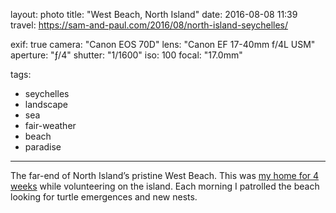 layout: photo
title: "West Beach, North Island"
date: 2016-08-08 11:39
travel: https://sam-and-paul.com/2016/08/north-island-seychelles/

exif: true
camera: "Canon EOS 70D"
lens: "Canon EF 17-40mm f/4L USM"
aperture: "ƒ/4"
shutter: "1/1600"
iso: 100
focal: "17.0mm"

tags:
  - seychelles
  - landscape
  - sea
  - fair-weather
  - beach
  - paradise
---

The far-end of North Island’s pristine West Beach. This was [my home for 4 weeks](https://sam-and-paul.com/2016/08/north-island-seychelles/) while volunteering on the island. Each morning I patrolled the beach looking for turtle emergences and new nests.
